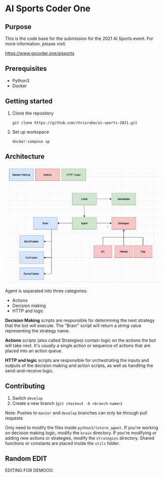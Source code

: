# AI Sports Coder One

## Purpose
This is the code base for the submission for the 2021 AI Sports event. For more information, please visit:

https://www.gocoder.one/aisports

## Prerequisites

- Python3
- Docker

## Getting started

1. Clone the repository

    ```
    git clone https://github.com/chrisrabe/ai-sports-2021.git
    ```

2. Set up workspace

   ```
   docker-compose up
   ```
   
## Architecture

![architecture](docs/architecture.png)

Agent is separated into three categories:
- Actions
- Decision making
- HTTP and logic

**Decision Making** scripts are responsible for determining the next strategy
that the bot will execute. The "Brain" script will return a *string* value representing
the strategy name.

**Actions** scripts (also called Strategies) contain logic on the actions the bot will
take next. It's usually a single action or sequence of actions that are placed into an
action queue.

**HTTP and logic** scripts are responsible for orchestrating the inputs and outputs of
the decision making and action scripts, as well as handling the send-and-receive logic.

## Contributing

1. Switch `develop`
2. Create a new branch (`git checkout -b <branch-name>`)

Note: Pushes to `master` and `develop` branches can only be through pull requests

Only need to modify the files inside `python3/totoro_agent`. If you're working on decision making
logic, modify the `brain` directory. If you're modifying or adding new actions or strategies, modify
the `strategies` directory. Shared functions or constants are placed inside the `utils` folder.

## Random EDIT

EDITING FOR DEMOOO.